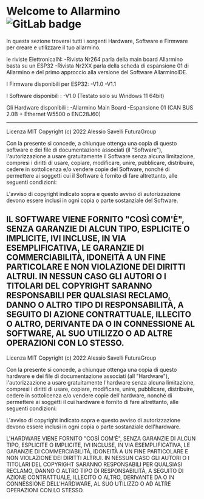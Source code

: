 # Welcome to Allarmino  <img alt="GitLab badge" src="https://img.shields.io/badge/license-MIT%20License-green">

In questa sezione troverai tutti i sorgenti Hardware, Software e Firmware per creare e utilizzare il tuo allarmino.

le riviste ElettronicaIN:
-Rivista Nr264 parla della main board Allarmino basta su un ESP32
-Rivista Nr2XX parla della scheda di espansione 01 di Allarmino e del primo approccio alla versione del Software AllarminoIDE.


I Firmware disponibili per ESP32:
  -V1.0
  -V1.1
  
I Software disponibili :
  -V1.0 (Testato solo su Windows 11 64bit)
  
Gli Hardware disponibili :
  -Allarmino Main Board
  -Espansione 01 (CAN BUS 2.0B + Ethernet W5500 o ENC28J60)
  
  

----------------------------------------------------------
Licenza MIT
Copyright (c) 2022 Alessio Savelli FuturaGroup

Con la presente si concede, a chiunque ottenga una copia di questo software e dei file di documentazione associati (il "Software"), l'autorizzazione a usare gratuitamente il Software senza alcuna limitazione, compresi i diritti di usare, copiare, modificare, unire, pubblicare, distribuire, cedere in sottolicenza e/o vendere copie del Software, nonché di permettere ai soggetti cui il Software è fornito di fare altrettanto, alle seguenti condizioni:

L'avviso di copyright indicato sopra e questo avviso di autorizzazione devono essere inclusi in ogni copia o parte sostanziale del Software.

IL SOFTWARE VIENE FORNITO "COSÌ COM'È", SENZA GARANZIE DI ALCUN TIPO, ESPLICITE O IMPLICITE, IVI INCLUSE, IN VIA ESEMPLIFICATIVA, LE GARANZIE DI COMMERCIABILITÀ, IDONEITÀ A UN FINE PARTICOLARE E NON VIOLAZIONE DEI DIRITTI ALTRUI. IN NESSUN CASO GLI AUTORI O I TITOLARI DEL COPYRIGHT SARANNO RESPONSABILI PER QUALSIASI RECLAMO, DANNO O ALTRO TIPO DI RESPONSABILITÀ, A SEGUITO DI AZIONE CONTRATTUALE, ILLECITO O ALTRO, DERIVANTE DA O IN CONNESSIONE AL SOFTWARE, AL SUO UTILIZZO O AD ALTRE OPERAZIONI CON LO STESSO.
--------------------------------------------------------------
Licenza MIT
Copyright (c) 2022 Alessio Savelli FuturaGroup

Con la presente si concede, a chiunque ottenga una copia di questo hardware e dei file di documentazione associati (all "Hardware"), l'autorizzazione a usare gratuitamente l'hardware senza alcuna limitazione, compresi i diritti di usare, copiare, modificare, unire, pubblicare, distribuire, cedere in sottolicenza e/o vendere copie dell'hardware, nonché di permettere ai soggetti il cui hardware è fornito di fare altrettanto, alle seguenti condizioni:

L'avviso di copyright indicato sopra e questo avviso di autorizzazione devono essere inclusi in ogni copia o parte sostanziale dell'hardware.

L'HARDWARE VIENE FORNITO "COSÌ COM'È", SENZA GARANZIE DI ALCUN TIPO, ESPLICITE O IMPLICITE, IVI INCLUSE, IN VIA ESEMPLIFICATIVA, LE GARANZIE DI COMMERCIABILITÀ, IDONEITÀ A UN FINE PARTICOLARE E NON VIOLAZIONE DEI DIRITTI ALTRUI. IN NESSUN CASO GLI AUTORI O I TITOLARI DEL COPYRIGHT SARANNO RESPONSABILI PER QUALSIASI RECLAMO, DANNO O ALTRO TIPO DI RESPONSABILITÀ, A SEGUITO DI AZIONE CONTRATTUALE, ILLECITO O ALTRO, DERIVANTE DA O IN CONNESSIONE DELL'HARDWARE, AL SUO UTILIZZO O AD ALTRE OPERAZIONI CON LO STESSO.
